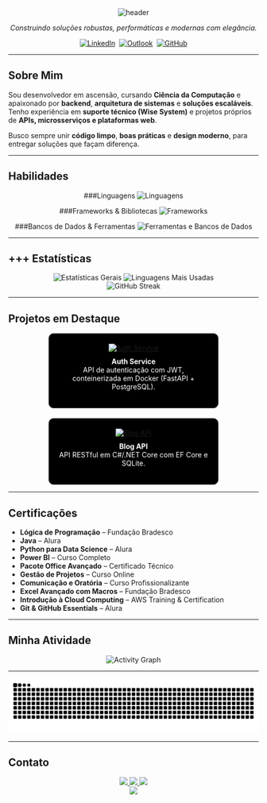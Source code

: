 <!-- ================== HEADER WAVE ================== -->
<div align="center">
  <img src="https://capsule-render.vercel.app/api?type=waving&height=200&color=000000&section=header&text=Guilherme%20de%20Oliveira%20Santos&fontSize=35&fontColor=FFFFFF&fontAlignY=35&desc=%20saysxnts%20%7C%20Backend%20Engineer%20%7C%20Full%20Stack%20Dev&descAlignY=55" alt="header"/>
</div>

<p align="center"><em>Construindo soluções robustas, performáticas e modernas com elegância.</em></p>

<div align="center" style="display:flex;gap:8px;flex-wrap:wrap;justify-content:center">
  <a href="https://www.linkedin.com/in/guilhermedeoliveirasantos/" target="_blank">
    <img src="https://img.shields.io/badge/LinkedIn-000000?style=for-the-badge&logo=linkedin&logoColor=FFFFFF" alt="LinkedIn" />
  </a>
  <a href="mailto:guilherme_oliveirass@outlook.com" target="_blank">
    <img src="https://img.shields.io/badge/Outlook-000000?style=for-the-badge&logo=microsoft-outlook&logoColor=FFFFFF" alt="Outlook" />
  </a>
  <a href="https://github.com/saysxnts" target="_blank">
    <img src="https://img.shields.io/badge/GitHub-000000?style=for-the-badge&logo=github&logoColor=FFFFFF" alt="GitHub" />
  </a>
</div>

---

## Sobre Mim
Sou desenvolvedor em ascensão, cursando **Ciência da Computação** e apaixonado por **backend**, **arquitetura de sistemas** e **soluções escaláveis**.  
Tenho experiência em **suporte técnico (Wise System)** e projetos próprios de **APIs, microsserviços e plataformas web**.  

Busco sempre unir **código limpo**, **boas práticas** e **design moderno**, para entregar soluções que façam diferença.

---

## Habilidades

<div align="center">

###Linguagens
<img src="https://skillicons.dev/icons?i=java,cs,python,go,js,ts,html,css&perline=8&theme=dark" alt="Linguagens" />

###Frameworks & Bibliotecas
<img src="https://skillicons.dev/icons?i=spring,dotnet,fastapi,flask,nodejs,react,vite&perline=7&theme=dark" alt="Frameworks" />

###Bancos de Dados & Ferramentas
<img src="https://skillicons.dev/icons?i=postgres,mysql,sqlite,mongodb,docker,git,github,linux,aws&perline=9&theme=dark" alt="Ferramentas e Bancos de Dados" />

</div>

---

## +++ Estatísticas
<div align="center">
  <img src="https://github-readme-stats.vercel.app/api?username=saysxnts&show_icons=true&include_all_commits=true&count_private=true&hide_border=true&bg_color=000000&title_color=FFFFFF&text_color=FFFFFF&icon_color=FFFFFF" width="49%" alt="Estatísticas Gerais"/>
  <img src="https://github-readme-stats.vercel.app/api/top-langs?username=saysxnts&layout=compact&langs_count=8&hide_border=true&bg_color=000000&title_color=FFFFFF&text_color=FFFFFF" width="49%" alt="Linguagens Mais Usadas"/>
</div>

<div align="center">
  <img src="https://streak-stats.demolab.com?user=saysxnts&theme=black-ice&hide_border=true&background=000000&ring=FFFFFF&fire=FFFFFF&currStreakLabel=FFFFFF" alt="GitHub Streak" style="max-width:100%;height:auto"/>
</div>

---

## Projetos em Destaque

<div align="center" style="display: flex; justify-content: center; gap: 20px; flex-wrap: wrap;">

  <!-- Card 1 -->
  <div align="center" style="width: 45%; min-width: 300px; background-color: #000000; border-radius: 10px; padding: 20px; border: 1px solid #333;">
    <a href="https://github.com/saysxnts/auth-service">
      <img src="https://github-readme-stats.vercel.app/api/pin/?username=saysxnts&repo=auth-service&hide_border=true&bg_color=000000&title_color=FFFFFF&text_color=FFFFFF" width="100%" alt="Auth Service"/>
    </a>
    <p align="center" style="color:white; margin-top:10px;">
      <strong>Auth Service</strong><br>
      API de autenticação com JWT, conteinerizada em Docker (FastAPI + PostgreSQL).
    </p>
  </div>

  <!-- Card 2 -->
  <div align="center" style="width: 45%; min-width: 300px; background-color: #000000; border-radius: 10px; padding: 20px; border: 1px solid #333;">
    <a href="https://github.com/saysxnts/BlogApi">
      <img src="https://github-readme-stats.vercel.app/api/pin/?username=saysxnts&repo=BlogApi&hide_border=true&bg_color=000000&title_color=FFFFFF&text_color=FFFFFF" width="100%" alt="Blog API"/>
    </a>
    <p align="center" style="color:white; margin-top:10px;">
      <strong>Blog API</strong><br>
      API RESTful em C#/.NET Core com EF Core e SQLite.
    </p>
  </div>

</div>

---

## Certificações
- **Lógica de Programação** – Fundação Bradesco  
- **Java** – Alura  
- **Python para Data Science** – Alura  
- **Power BI** – Curso Completo  
- **Pacote Office Avançado** – Certificado Técnico  
- **Gestão de Projetos** – Curso Online  
- **Comunicação e Oratória** – Curso Profissionalizante  
- **Excel Avançado com Macros** – Fundação Bradesco  
- **Introdução à Cloud Computing** – AWS Training & Certification  
- **Git & GitHub Essentials** – Alura  

---

## Minha Atividade
<div align="center">
  <img src="https://github-readme-activity-graph.vercel.app/graph?username=saysxnts&radius=16&theme=github-dark&area=true&order=5&custom_title=Minha%20Atividade&hide_border=true&bg_color=000000&color=FFFFFF&line=FFFFFF&point=FFFFFF" height="300" alt="Activity Graph"/>
</div>

---

<div align="center">
  <img src="https://raw.githubusercontent.com/saysxnts/saysxnts/output/github-contribution-grid-snake-dark.svg?palette=github-dark" alt="Snake Contributions"/>
</div>

---

## Contato
<div align="center">
  <a href="mailto:guilherme_oliveirass@outlook.com">
    <img src="https://img.shields.io/badge/Email-000000?style=for-the-badge&logo=gmail&logoColor=FFFFFF" />
  </a>
  <a href="https://www.linkedin.com/in/guilhermedeoliveirasantos/">
    <img src="https://img.shields.io/badge/LinkedIn-000000?style=for-the-badge&logo=linkedin&logoColor=FFFFFF" />
  </a>
  <a href="https://github.com/saysxnts">
    <img src="https://img.shields.io/badge/GitHub-000000?style=for-the-badge&logo=github&logoColor=FFFFFF" />
  </a>
</div>

<!-- ================== FOOTER WAVE ================== -->
<div align="center">
  <img src="https://capsule-render.vercel.app/api?type=waving&height=120&color=000000&section=footer"/>
</div>
